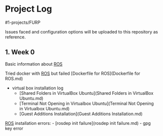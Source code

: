 # Project Log
#1-projects/FURP 

Issues faced and configuration options will be uploaded to this repository as reference.

## 1. Week 0
Basic information about [ROS](ROS.md)

Tried docker with [ROS](ROS.md) but failed [Dockerfile for ROS](Dockerfile for ROS.md)

- virtual box installation log 
	- [Shared Folders in VirtualBox Ubuntu](Shared Folders in VirtualBox Ubuntu.md)
	- [Terminal Not Opening in Virtualbox Ubuntu](Terminal Not Opening in Virtualbox Ubuntu.md)
	- [Guest Additions Installation](Guest Additions Installation.md)

[ROS](ROS.md) installation errors:
	- [rosdep init failure](rosdep init failure.md)
	- gpg key error